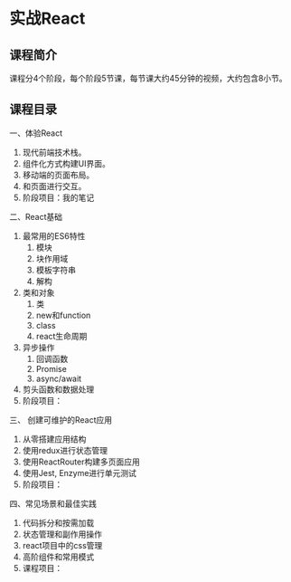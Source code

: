 # 实战React


## 课程简介


课程分4个阶段，每个阶段5节课，每节课大约45分钟的视频，大约包含8小节。


## 课程目录


一、体验React

1. 现代前端技术栈。
2. 组件化方式构建UI界面。
3. 移动端的页面布局。
4. 和页面进行交互。
5. 阶段项目：我的笔记


二、React基础

1. 最常用的ES6特性
    1. 模块
    2. 块作用域
    3. 模板字符串
    4. 解构
2. 类和对象
    1. 类
    2. new和function
    3. class
    4. react生命周期
3. 异步操作
    1. 回调函数
    2. Promise
    3. async/await
4. 剪头函数和数据处理
5. 阶段项目：


三、 创建可维护的React应用

1. 从零搭建应用结构
2. 使用redux进行状态管理
3. 使用ReactRouter构建多页面应用
4. 使用Jest, Enzyme进行单元测试
5. 阶段项目：


四、常见场景和最佳实践

1. 代码拆分和按需加载
2. 状态管理和副作用操作
3. react项目中的css管理
4. 高阶组件和常用模式
5. 课程项目：
